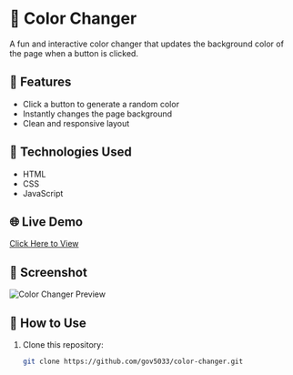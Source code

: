 # 🎨 Color Changer

A fun and interactive color changer that updates the background color of the page when a button is clicked.

## 🚀 Features
- Click a button to generate a random color
- Instantly changes the page background
- Clean and responsive layout

## 🔧 Technologies Used
- HTML
- CSS
- JavaScript

## 🌐 Live Demo
[Click Here to View](https://gov5033.github.io/color-changer/) <!-- Update this if not live -->

## 📸 Screenshot
![Color Changer Preview](screenshot.png) <!-- Optional: add screenshot if available -->

## 📁 How to Use
1. Clone this repository:
   ```bash
   git clone https://github.com/gov5033/color-changer.git
